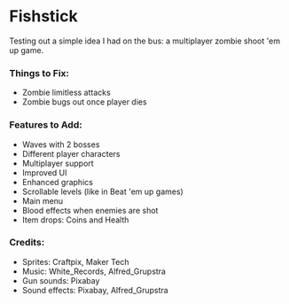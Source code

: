 # Fishstick


Testing out a simple idea I had on the bus: a multiplayer zombie shoot 'em up game.

### Things to Fix:
- Zombie limitless attacks
- Zombie bugs out once player dies

### Features to Add:
- Waves with 2 bosses
- Different player characters
- Multiplayer support
- Improved UI
- Enhanced graphics
- Scrollable levels (like in Beat 'em up games)
- Main menu
- Blood effects when enemies are shot
- Item drops: Coins and Health

### Credits:
- Sprites: Craftpix, Maker Tech
- Music: White_Records, Alfred_Grupstra
- Gun sounds: Pixabay
- Sound effects: Pixabay, Alfred_Grupstra
